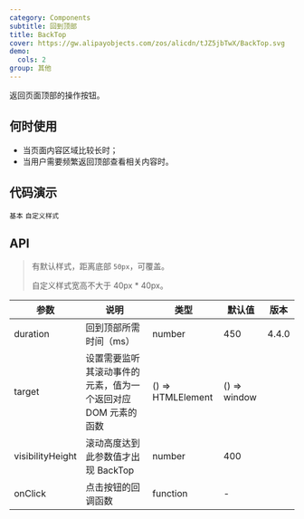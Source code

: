 ```yaml
---
category: Components
subtitle: 回到顶部
title: BackTop
cover: https://gw.alipayobjects.com/zos/alicdn/tJZ5jbTwX/BackTop.svg
demo:
  cols: 2
group: 其他
---
```


返回页面顶部的操作按钮。

## 何时使用

- 当页面内容区域比较长时；
- 当用户需要频繁返回顶部查看相关内容时。

## 代码演示

<code src="./demo/basic.tsx">基本</code>
<code src="./demo/custom.tsx" iframe="400">自定义样式</code>

## API

> 有默认样式，距离底部 `50px`，可覆盖。
>
> 自定义样式宽高不大于 40px \* 40px。

| 参数             | 说明                                                          | 类型              | 默认值       | 版本  |
| ---------------- | ------------------------------------------------------------- | ----------------- | ------------ | ----- |
| duration         | 回到顶部所需时间（ms）                                        | number            | 450          | 4.4.0 |
| target           | 设置需要监听其滚动事件的元素，值为一个返回对应 DOM 元素的函数 | () => HTMLElement | () => window |       |
| visibilityHeight | 滚动高度达到此参数值才出现 BackTop                            | number            | 400          |       |
| onClick          | 点击按钮的回调函数                                            | function          | -            |       |
